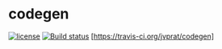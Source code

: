 # codegen
[![license](https://img.shields.io/github/license/jvprat/codegen.svg)]()
[![Build status](https://ci.appveyor.com/api/projects/status/86iqt95ua36eaa1g?svg=true)](https://ci.appveyor.com/project/jvprat/codegen)
[https://travis-ci.org/jvprat/codegen]

